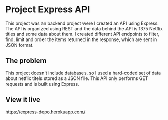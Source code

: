 # Project Express API

This project was an backend project were I created an API using Express. The API is organized using REST and the data behind the API is 1375 Netflix titles and some data about them. I created different API endpoints to filter, find, limit and order the items returned in the response, which are sent in JSON format.

## The problem

This project doesn't include databases, so I used a hard-coded set of data about netflix titels stored as a JSON
file. This API only performs GET requests and is built using Express.

## View it live

https://express-depo.herokuapp.com/
